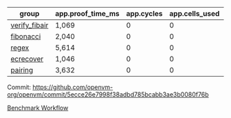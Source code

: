 | group | app.proof_time_ms | app.cycles | app.cells_used | leaf.proof_time_ms | leaf.cycles | leaf.cells_used |
| -- | -- | -- | -- | -- | -- | -- |
| [verify_fibair](https://github.com/openvm-org/openvm/blob/benchmark-results/benchmarks-pr/1884/verify_fibair-5ecce26e7998f38adbd785bcabb3ae3b0080f76b.md) | 1,069 |  0 |  0 |- | - | - |
| [fibonacci](https://github.com/openvm-org/openvm/blob/benchmark-results/benchmarks-pr/1884/fibonacci-5ecce26e7998f38adbd785bcabb3ae3b0080f76b.md) | 2,040 |  0 |  0 |- | - | - |
| [regex](https://github.com/openvm-org/openvm/blob/benchmark-results/benchmarks-pr/1884/regex-5ecce26e7998f38adbd785bcabb3ae3b0080f76b.md) | 5,614 |  0 |  0 |- | - | - |
| [ecrecover](https://github.com/openvm-org/openvm/blob/benchmark-results/benchmarks-pr/1884/ecrecover-5ecce26e7998f38adbd785bcabb3ae3b0080f76b.md) | 1,046 |  0 |  0 |- | - | - |
| [pairing](https://github.com/openvm-org/openvm/blob/benchmark-results/benchmarks-pr/1884/pairing-5ecce26e7998f38adbd785bcabb3ae3b0080f76b.md) | 3,632 |  0 |  0 |- | - | - |


Commit: https://github.com/openvm-org/openvm/commit/5ecce26e7998f38adbd785bcabb3ae3b0080f76b

[Benchmark Workflow](https://github.com/openvm-org/openvm/actions/runs/16403912975)
